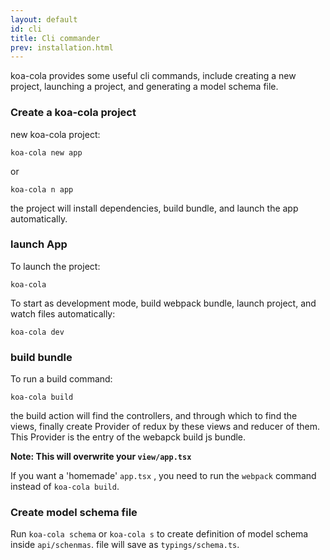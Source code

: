 ```yaml
---
layout: default
id: cli
title: Cli commander
prev: installation.html
---
```


<!-- koa-cola提供了一些有用的cli命令，包括新建项目、启动项目、生成model schema文件 -->
koa-cola provides some useful cli commands, include creating a new project, launching a project, and generating a model schema file.

### Create a koa-cola project

new koa-cola project:

```shell
koa-cola new app
```
 or 
```shell
koa-cola n app
```
the project will install dependencies, build bundle, and launch the app automatically.

### launch App

<!-- `koa-cola` 在项目目录里面执行，启动项目，node端启动app项目，但是不会build bundle -->
To launch the project:
 ```shell
 koa-cola
 ```

To start as development mode, build webpack bundle, launch project, and watch files automatically:
```shell
koa-cola dev
```

### build bundle

To run a build command:
```shell
koa-cola build
```
the build action will find the controllers, and through which to find the views, finally create Provider of redux by these views and reducer of them. This Provider is the entry of the webapck build js bundle.

**Note: This will overwrite your `view/app.tsx`**

<!-- 如果你需要维护你的app.tsx，那么你需要运行webpack命令而不是`koa-cola build` -->
If you want a 'homemade' `app.tsx` , you need to run the `webpack` command instead of `koa-cola build`.

### Create model schema file

Run `koa-cola schema` or `koa-cola s` to create definition of model schema inside `api/schenmas`. 
file will save as `typings/schema.ts`.

